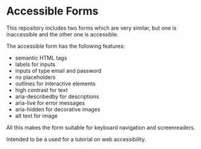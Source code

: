 # Accessible Forms

This repository includes two forms which are very similar, but one is inaccessible and the other one is accessible.

The accessible form has the following features:
- semantic HTML tags
- labels for inputs
- inputs of type email and password
- no placeholders
- outlines for interactive elements
- high contrast for text
- aria-describedby for descriptions
- aria-live for error messages
- aria-hidden for decorative images
- alt text for image

All this makes the form suitable for keyboard navigation and screenreaders.
 
Intended to be a used for a tutorial on web accessibility.
